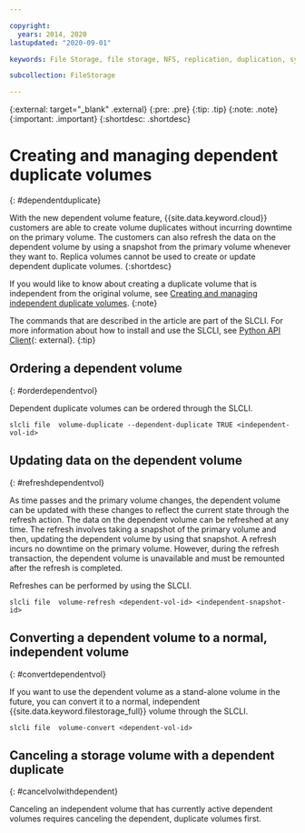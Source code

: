 ```yaml
---

copyright:
  years: 2014, 2020
lastupdated: "2020-09-01"

keywords: File Storage, file storage, NFS, replication, duplication, synchronous, replica schedule, replica space, disaster recovery

subcollection: FileStorage

---
```

{:external: target="_blank" .external}
{:pre: .pre}
{:tip: .tip}
{:note: .note}
{:important: .important}
{:shortdesc: .shortdesc}


# Creating and managing dependent duplicate volumes
{: #dependentduplicate}

With the new dependent volume feature, {{site.data.keyword.cloud}} customers are able to create volume duplicates without incurring downtime on the primary volume. The customers can also refresh the data on the dependent volume by using a snapshot from the primary volume whenever they want to. Replica volumes cannot be used to create or update dependent duplicate volumes.
{:shortdesc}

If you would like to know about creating a duplicate volume that is independent from the original volume, see [Creating and managing independent duplicate volumes](/docs/FileStorage?topic=FileStorage-duplicatevolume).
{:note}

The commands that are described in the article are part of the SLCLI. For more information about how to install and use the SLCLI, see [Python API Client](https://softlayer-python.readthedocs.io/en/latest/cli/){: external}.
{:tip}

## Ordering a dependent volume
{: #orderdependentvol}

Dependent duplicate volumes can be ordered through the SLCLI.
```
slcli file  volume-duplicate --dependent-duplicate TRUE <independent-vol-id>
```

## Updating data on the dependent volume
{: #refreshdependentvol}

As time passes and the primary volume changes, the dependent volume can be updated with these changes to reflect the current state through the refresh action. The data on the dependent volume can be refreshed at any time. The refresh involves taking a snapshot of the primary volume and then, updating the dependent volume by using that snapshot. A refresh incurs no downtime on the primary volume. However, during the refresh transaction, the dependent volume is unavailable and must be remounted after the refresh is completed.

Refreshes can be performed by using the SLCLI.
```
slcli file  volume-refresh <dependent-vol-id> <independent-snapshot-id>
```
## Converting a dependent volume to a normal, independent volume
{: #convertdependentvol}

If you want to use the dependent volume as a stand-alone volume in the future, you can convert it to a normal, independent {{site.data.keyword.filestorage_full}} volume through the SLCLI.

```
slcli file  volume-convert <dependent-vol-id>
```

## Canceling a storage volume with a dependent duplicate
{: #cancelvolwithdependent}

Canceling an independent volume that has currently active dependent volumes requires canceling the dependent, duplicate volumes first.

